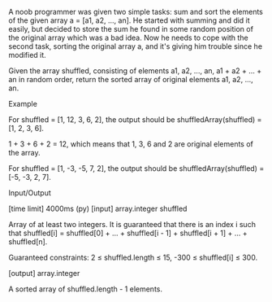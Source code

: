 A noob programmer was given two simple tasks: sum and sort the elements of the given array
a = [a1, a2, ..., an]. He started with summing and did it easily, but decided to store the sum he found in some random position of the original array which was a bad idea. Now he needs to cope with the second task, sorting the original array a, and it's giving him trouble since he modified it.

Given the array shuffled, consisting of elements a1, a2, ..., an, a1 + a2 + ... + an in random order, return the sorted array of original elements a1, a2, ..., an.

Example

For shuffled = [1, 12, 3, 6, 2], the output should be
shuffledArray(shuffled) = [1, 2, 3, 6].

1 + 3 + 6 + 2 = 12, which means that 1, 3, 6 and 2 are original elements of the array.

For shuffled = [1, -3, -5, 7, 2], the output should be
shuffledArray(shuffled) = [-5, -3, 2, 7].

Input/Output

[time limit] 4000ms (py)
[input] array.integer shuffled

Array of at least two integers. It is guaranteed that there is an index i such that shuffled[i] = shuffled[0] + ... + shuffled[i - 1] + shuffled[i + 1] + ... + shuffled[n].

Guaranteed constraints:
2 ≤ shuffled.length ≤ 15,
-300 ≤ shuffled[i] ≤ 300.

[output] array.integer

A sorted array of shuffled.length - 1 elements.
